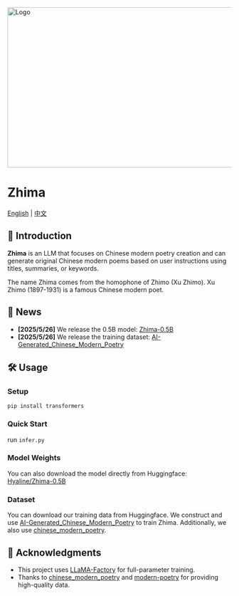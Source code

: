 <img src="./LOGO.png" alt="Logo" width="960" height="360">

# Zhima

[English](./README_EN.md) | [中文](./README.md)

## 🚀 Introduction
**Zhima** is an LLM that focuses on Chinese modern poetry creation and can generate original Chinese modern poems based on user instructions using titles, summaries, or keywords.

The name Zhima comes from the homophone of Zhimo (Xu Zhimo). Xu Zhimo (1897-1931) is a famous Chinese modern poet.

## 📣 News
- **[2025/5/26]** We release the 0.5B model: [Zhima-0.5B](https://huggingface.co/Hyaline/Zhima-0.5B)
- **[2025/5/26]** We release the training dataset: [AI-Generated_Chinese_Modern_Poetry](https://huggingface.co/datasets/Hyaline/AI-Generated_Chinese_Modern_Poetry)

## 🛠️ Usage
### Setup
```
pip install transformers
```
### Quick Start
run `infer.py`

### Model Weights
You can also download the model directly from Huggingface: [Hyaline/Zhima-0.5B](https://huggingface.co/Hyaline/Zhima-0.5B)

### Dataset
You can download our training data from Huggingface. We construct and use [AI-Generated_Chinese_Modern_Poetry](https://huggingface.co/datasets/Hyaline/AI-Generated_Chinese_Modern_Poetry) to train Zhima. Additionally, we also use [chinese_modern_poetry](https://huggingface.co/datasets/Iess/chinese_modern_poetry).

## 🙏 Acknowledgments
- This project uses [LLaMA-Factory](https://github.com/hiyouga/LLaMA-Factory/tree/main) for full-parameter training.
- Thanks to [chinese_modern_poetry](https://huggingface.co/datasets/Iess/chinese_modern_poetry) and [modern-poetry](https://github.com/yuxqiu/modern-poetry/tree/master) for providing high-quality data.
